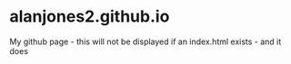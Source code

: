 # alanjones2.github.io
My github page  - this will not be displayed if an index.html exists - and it does
